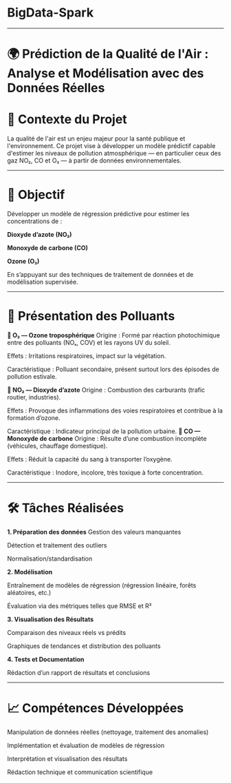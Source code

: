 # BigData-Spark
---
# 🌍 Prédiction de la Qualité de l'Air : Analyse et Modélisation avec des Données Réelles
# 📌 Contexte du Projet
La qualité de l'air est un enjeu majeur pour la santé publique et l'environnement. Ce projet vise à développer un modèle prédictif capable d'estimer les niveaux de pollution atmosphérique — en particulier ceux des gaz NO₂, CO et O₃ — à partir de données environnementales.

---
# 🎯 Objectif
Développer un modèle de régression prédictive pour estimer les concentrations de :

**Dioxyde d’azote (NO₂)**

**Monoxyde de carbone (CO)**

**Ozone (O₃)**

En s’appuyant sur des techniques de traitement de données et de modélisation supervisée.

---
# 🧪 Présentation des Polluants
**🔸 O₃ — Ozone troposphérique**
Origine : Formé par réaction photochimique entre des polluants (NOₓ, COV) et les rayons UV du soleil.

Effets : Irritations respiratoires, impact sur la végétation.

Caractéristique : Polluant secondaire, présent surtout lors des épisodes de pollution estivale.

**🔸 NO₂ — Dioxyde d’azote**
Origine : Combustion des carburants (trafic routier, industries).

Effets : Provoque des inflammations des voies respiratoires et contribue à la formation d’ozone.

Caractéristique : Indicateur principal de la pollution urbaine.
**🔸 CO — Monoxyde de carbone**
Origine : Résulte d’une combustion incomplète (véhicules, chauffage domestique).

Effets : Réduit la capacité du sang à transporter l’oxygène.

Caractéristique : Inodore, incolore, très toxique à forte concentration.

---
# 🛠️ Tâches Réalisées
**1. Préparation des données**
Gestion des valeurs manquantes

Détection et traitement des outliers

Normalisation/standardisation

**2. Modélisation**

Entraînement de modèles de régression (régression linéaire, forêts aléatoires, etc.)

Évaluation via des métriques telles que RMSE et R²

**3. Visualisation des Résultats**

Comparaison des niveaux réels vs prédits

Graphiques de tendances et distribution des polluants

**4. Tests et Documentation**

Rédaction d’un rapport de résultats et conclusions

---

# 📈 Compétences Développées
Manipulation de données réelles (nettoyage, traitement des anomalies)

Implémentation et évaluation de modèles de régression

Interprétation et visualisation des résultats

Rédaction technique et communication scientifique
